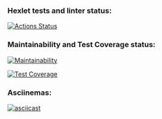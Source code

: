 ### Hexlet tests and linter status:
[![Actions Status](https://github.com/gornah/python-project-50/actions/workflows/hexlet-check.yml/badge.svg)](https://github.com/gornah/python-project-50/actions)

### Maintainability and Test Coverage status:
[![Maintainability](https://api.codeclimate.com/v1/badges/8555f1afe686e95f6630/maintainability)](https://codeclimate.com/github/gornah/python-project-50/maintainability)

[![Test Coverage](https://api.codeclimate.com/v1/badges/8555f1afe686e95f6630/test_coverage)](https://codeclimate.com/github/gornah/python-project-50/test_coverage)

### Asciinemas:
[![asciicast](https://asciinema.org/a/672675.svg)](https://asciinema.org/a/672675)